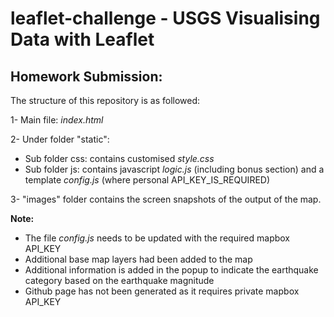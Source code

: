 # leaflet-challenge - USGS Visualising Data with Leaflet

## Homework Submission:

The structure of this repository is as followed: 

1- Main file: _index.html_ 

2- Under folder "static":
  - Sub folder css: contains customised _style.css_
  - Sub folder js: contains javascript _logic.js_ (including bonus section) and a template _config.js_ (where personal API_KEY_IS_REQUIRED)

3- "images" folder contains the screen snapshots of the output of the map.
    
**Note:** 
- The file _config.js_ needs to be updated with the required mapbox API_KEY
- Additional base map layers had been added to the map
- Additional information is added in the popup to indicate the earthquake category based on the earthquake magnitude
- Github page has not been generated as it requires private mapbox API_KEY
